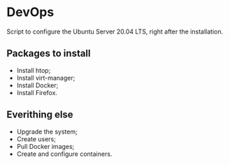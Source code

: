 # DevOps
Script to configure the Ubuntu Server 20.04 LTS, right after the installation.
## Packages to install
+ Install htop;
+ Install virt-manager;
+ Install Docker;
+ Install Firefox.
## Everithing else
+ Upgrade the system;
+ Create users;
+ Pull Docker images;
+ Create and configure containers.
